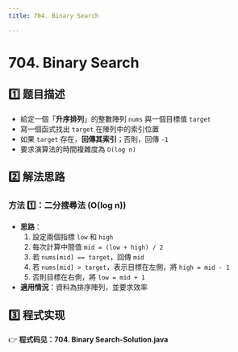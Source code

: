 ```yaml
---
title: 704. Binary Search

---
```


# 704. Binary Search

## 1️⃣ 题目描述
- 給定一個「**升序排列**」的整數陣列 `nums` 與一個目標值 `target`
- 寫一個函式找出 `target` 在陣列中的索引位置
- 如果 `target` 存在，**回傳其索引**；否則，回傳 `-1`
- 要求演算法的時間複雜度為 `O(log n)`

## 2️⃣ 解法思路
### 方法 1️⃣：二分搜尋法 (O(log n)) 
- **思路**：
  1. 設定兩個指標 `low` 和 `high`
  2. 每次計算中間值 `mid = (low + high) / 2`
  3. 若 `nums[mid] == target`，回傳 `mid`
  4. 若 `nums[mid] > target`，表示目標在左側，將 `high = mid - 1`
  5. 否則目標在右側，將 `low = mid + 1`
- **適用情況**：資料為排序陣列，並要求效率

## 3️⃣ 程式实现
👉 **程式码见：704. Binary Search-Solution.java**
